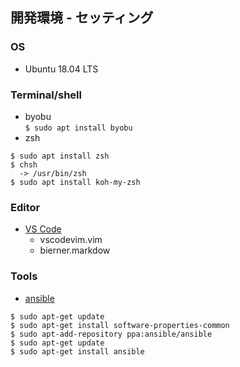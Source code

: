 ## 開発環境 - セッティング
### OS
* Ubuntu 18.04 LTS

### Terminal/shell
* byobu  
```$ sudo apt install byobu ```
* zsh  
```
$ sudo apt install zsh
$ chsh
  -> /usr/bin/zsh
$ sudo apt install koh-my-zsh
```

### Editor
* [VS Code](https://www.microsoft.com/ja-jp/dev/products/code-vs.aspx)
  * vscodevim.vim
  * bierner.markdow

### Tools
* [ansible](https://docs.ansible.com/ansible/latest/installation_guide/intro_installation.html#latest-releases-via-apt-ubuntu)
```
$ sudo apt-get update
$ sudo apt-get install software-properties-common
$ sudo apt-add-repository ppa:ansible/ansible
$ sudo apt-get update
$ sudo apt-get install ansible
```